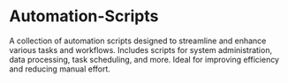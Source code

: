 # Automation-Scripts
A  collection of automation scripts designed to streamline and enhance various tasks and workflows. Includes scripts for system administration, data processing, task scheduling, and more. Ideal for improving efficiency and reducing manual effort.
